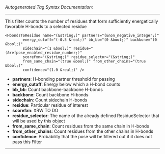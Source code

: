 _Autogenerated Tag Syntax Documentation:_

---
This filter counts the number of residues that form sufficiently energetically favorable H-bonds to a selected residue

```
<HbondsToResidue name="(&string;)" partners="(&non_negative_integer;)"
        energy_cutoff="(-0.5 &real;)" bb_bb="(0 &bool;)" backbone="(0 &bool;)"
        sidechain="(1 &bool;)" residue="(&refpose_enabled_residue_number;)"
        scorefxn="(&string;)" residue_selector="(&string;)"
        from_same_chain="(true &bool;)" from_other_chains="(true &bool;)"
        confidence="(1.0 &real;)" />
```

-   **partners**: H-bonding partner threshold for passing
-   **energy_cutoff**: Energy below which a H-bond counts
-   **bb_bb**: Count backbone-backbone H-bonds
-   **backbone**: Count backbone H-bonds
-   **sidechain**: Count sidechain H-bonds
-   **residue**: Particular residue of interest
-   **scorefxn**: XRW TO DO
-   **residue_selector**: The name of the already defined ResidueSelector that will be used by this object
-   **from_same_chain**: Count residues from the same chain in H-bonds
-   **from_other_chains**: Count residues from the other chains in H-bonds
-   **confidence**: Probability that the pose will be filtered out if it does not pass this Filter

---
